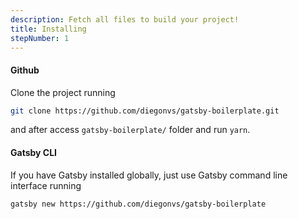 ```yaml
---
description: Fetch all files to build your project!
title: Installing
stepNumber: 1
---
```


#### Github
Clone the project running
```sh
git clone https://github.com/diegonvs/gatsby-boilerplate.git
```
and after access `gatsby-boilerplate/` folder and run `yarn`.

#### Gatsby CLI
If you have Gatsby installed globally, just use Gatsby command line interface running
```sh
gatsby new https://github.com/diegonvs/gatsby-boilerplate
```